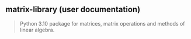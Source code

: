 ## matrix-library (user documentation)

>  Python 3.10 package for matrices, matrix operations and methods of linear algebra.